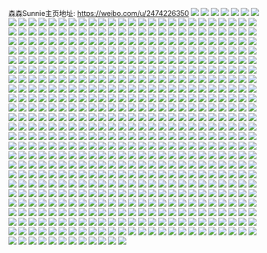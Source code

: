 森森Sunnie主页地址: https://weibo.com/u/2474226350 
![](https://wx4.sinaimg.cn/mw2000/9379b2aegy1h9e6crudvlj22c0340u0y.jpg) 
![](https://wx4.sinaimg.cn/mw2000/9379b2aegy1h9e6cu75c6j22gu340x6q.jpg) 
![](https://wx4.sinaimg.cn/mw2000/9379b2aegy1h9e6d6usl5j22c0340npg.jpg) 
![](https://wx4.sinaimg.cn/mw2000/9379b2aegy1h9e6cwet8dj23402c0x6q.jpg) 
![](https://wx4.sinaimg.cn/mw2000/9379b2aegy1h9e6d35lnjj22c03407wj.jpg) 
![](https://wx4.sinaimg.cn/mw2000/9379b2aegy1h9e6cyfh7mj23402c0qv6.jpg) 
![](https://wx4.sinaimg.cn/mw2000/9379b2aegy1h9e6cpock2j22eo37k7wj.jpg) 
![](https://wx4.sinaimg.cn/mw2000/9379b2aegy1h9e6d0696kj22c03404qq.jpg) 
![](https://wx4.sinaimg.cn/mw2000/9379b2aegy1h9e6ckv5n3j23402c0kjn.jpg) 
![](https://wx4.sinaimg.cn/mw2000/9379b2aegy1h9e0ns3dxwj20zk1be10a.jpg) 
![](https://wx4.sinaimg.cn/mw2000/9379b2aegy1h9bzsgt1blj22c03407wi.jpg) 
![](https://wx4.sinaimg.cn/mw2000/9379b2aegy1h9ajtsufp4j22db35se83.jpg) 
![](https://wx4.sinaimg.cn/mw2000/9379b2aegy1h9ajuk4bf8j20tu0tudp4.jpg) 
![](https://wx4.sinaimg.cn/mw2000/9379b2aegy1h9aju0ne69j22gu340hdu.jpg) 
![](https://wx4.sinaimg.cn/mw2000/9379b2aegy1h9ajtr3qw9j22by340x6q.jpg) 
![](https://wx4.sinaimg.cn/mw2000/9379b2aegy1h9ajujkgpvj22c02c0x6q.jpg) 
![](https://wx4.sinaimg.cn/mw2000/9379b2aegy1h9ajtwntxpj22c0340hdu.jpg) 
![](https://wx4.sinaimg.cn/mw2000/9379b2aegy1h9aju5ca99j23403401kz.jpg) 
![](https://wx4.sinaimg.cn/mw2000/9379b2aegy1h9ajtv20vnj22c0340e84.jpg) 
![](https://wx4.sinaimg.cn/mw2000/9379b2aegy1h9aju3hr07j22c03404qr.jpg) 
![](https://wx4.sinaimg.cn/mw2000/9379b2aegy1h9ajtym57kj22c0340npe.jpg) 
![](https://wx4.sinaimg.cn/mw2000/9379b2aegy1h9aju86iinj22c03407wk.jpg) 
![](https://wx4.sinaimg.cn/mw2000/9379b2aegy1h9ajuacnpsj22by340u0y.jpg) 
![](https://wx4.sinaimg.cn/mw2000/9379b2aegy1h98ejbs9f9j22by340qva.jpg) 
![](https://wx4.sinaimg.cn/mw2000/9379b2aegy1h98ei38rqtj22dc35sqv9.jpg) 
![](https://wx4.sinaimg.cn/mw2000/9379b2aegy1h98ejr44gqj21o01o0e82.jpg) 
![](https://wx4.sinaimg.cn/mw2000/9379b2aegy1h98ejna0znj22dc35se84.jpg) 
![](https://wx4.sinaimg.cn/mw2000/9379b2aegy1h98ek0lwchj22c03401kz.jpg) 
![](https://wx4.sinaimg.cn/mw2000/9379b2aegy1h98eho5djqj22c0340hdy.jpg) 
![](https://wx4.sinaimg.cn/mw2000/9379b2aegy1h98ejycrmmj22802yox6q.jpg) 
![](https://wx4.sinaimg.cn/mw2000/9379b2aegy1h98eid7jozj22by3401l0.jpg) 
![](https://wx4.sinaimg.cn/mw2000/9379b2aegy1h98eikq0q2j22i935sb2b.jpg) 
![](https://wx4.sinaimg.cn/mw2000/9379b2aegy1h98ek42kk7j22c0340b2b.jpg) 
![](https://wx4.sinaimg.cn/mw2000/9379b2aegy1h98ej2ktk7j22c0340qv9.jpg) 
![](https://wx4.sinaimg.cn/mw2000/9379b2aegy1h98ekct4wwj22c0340b2b.jpg) 
![](https://wx4.sinaimg.cn/mw2000/9379b2aegy1h98ekaqux7j23402c0x6r.jpg) 
![](https://wx4.sinaimg.cn/mw2000/9379b2aegy1h98ejgngn8j23402c0hdu.jpg) 
![](https://wx4.sinaimg.cn/mw2000/9379b2aegy1h98eitya5jj234022n4qt.jpg) 
![](https://wx4.sinaimg.cn/mw2000/9379b2aegy1h98ek7a57uj23402c0b2c.jpg) 
![](https://wx4.sinaimg.cn/mw2000/9379b2aegy1h94o5zg8owj22c03407wi.jpg) 
![](https://wx4.sinaimg.cn/mw2000/9379b2aegy1h93oa3dajrj22c0340x6q.jpg) 
![](https://wx4.sinaimg.cn/mw2000/9379b2aegy1h91anrdxjij20yi22ots0.jpg) 
![](https://wx4.sinaimg.cn/mw2000/9379b2aegy1h78kwap8qjj22c0340hdu.jpg) 
![](https://wx4.sinaimg.cn/mw2000/9379b2aegy1h78kw7oatgj22c0340b2a.jpg) 
![](https://wx4.sinaimg.cn/mw2000/9379b2aegy1h78kw5iqdyj217w1mktbt.jpg) 
![](https://wx4.sinaimg.cn/mw2000/9379b2aegy1h78kwe9y7dj20yi22ohaf.jpg) 
![](https://wx4.sinaimg.cn/mw2000/9379b2aegy1h73of1tajmj21e20u07hb.jpg) 
![](https://wx4.sinaimg.cn/mw2000/9379b2aegy1h73oeobobuj21400u0dib.jpg) 
![](https://wx4.sinaimg.cn/mw2000/9379b2aegy1h73of06eg8j23401r01kz.jpg) 
![](https://wx4.sinaimg.cn/mw2000/9379b2aegy1h71uzxjwtbj21400u0gt9.jpg) 
![](https://wx4.sinaimg.cn/mw2000/9379b2aegy1h71v07vbgcj21400u0gtq.jpg) 
![](https://wx4.sinaimg.cn/mw2000/9379b2aegy1h71uzwy6luj21400u0wne.jpg) 
![](https://wx4.sinaimg.cn/mw2000/9379b2aegy1h71v01vsn1j22c0340qv6.jpg) 
![](https://wx4.sinaimg.cn/mw2000/9379b2aegy1h71v04qirsj22c0340kjm.jpg) 
![](https://wx4.sinaimg.cn/mw2000/9379b2aegy1h71uzza79ij22c03407wi.jpg) 
![](https://wx4.sinaimg.cn/mw2000/9379b2aegy1h71v07gmv9j20u01hck0i.jpg) 
![](https://wx4.sinaimg.cn/mw2000/9379b2aegy1h71v02qw34j20u01hcmyj.jpg) 
![](https://wx4.sinaimg.cn/mw2000/9379b2aegy1h71v06ysxgj22c03407k1.jpg) 
![](https://wx4.sinaimg.cn/mw2000/9379b2aegy1h71l0ghpsmj23402c0u0y.jpg) 
![](https://wx4.sinaimg.cn/mw2000/9379b2aegy1h71l0iw34rj22c02c0npe.jpg) 
![](https://wx4.sinaimg.cn/mw2000/9379b2aegy1h71nxwmarvj23402c07wj.jpg) 
![](https://wx4.sinaimg.cn/mw2000/9379b2aegy1h6zybdzwz0j21b50qjaez.jpg) 
![](https://wx4.sinaimg.cn/mw2000/9379b2aegy1h6zybffx77j22c0340qv6.jpg) 
![](https://wx4.sinaimg.cn/mw2000/9379b2aegy1h6zybgh85uj20st1f9mzr.jpg) 
![](https://wx4.sinaimg.cn/mw2000/9379b2aegy1h6zybgxlk2j20u01hcwo9.jpg) 
![](https://wx4.sinaimg.cn/mw2000/9379b2aegy1h6zybkmupuj22c03404qr.jpg) 
![](https://wx4.sinaimg.cn/mw2000/9379b2aegy1h6zycfk6zpj20u01sxtng.jpg) 
![](https://wx4.sinaimg.cn/mw2000/9379b2aegy1h6zybdhb5nj20yi0qvai1.jpg) 
![](https://wx4.sinaimg.cn/mw2000/9379b2aegy1h6zybp7ewhj20yi22oqv5.jpg) 
![](https://wx4.sinaimg.cn/mw2000/9379b2aegy1h6zybrk6kmj20yi22ox6p.jpg) 
![](https://wx4.sinaimg.cn/mw2000/9379b2aegy1h6xebp6i66j22802yohdv.jpg) 
![](https://wx4.sinaimg.cn/mw2000/9379b2aegy1h6xebeypcij22802yond0.jpg) 
![](https://wx4.sinaimg.cn/mw2000/9379b2aegy1h6xebjixwnj22802yoe83.jpg) 
![](https://wx4.sinaimg.cn/mw2000/9379b2aegy1h6xeba192lj22802yowqq.jpg) 
![](https://wx4.sinaimg.cn/mw2000/9379b2aegy1h6wu4zteewj22c03401ky.jpg) 
![](https://wx4.sinaimg.cn/mw2000/9379b2aegy1h6wu4y5ba3j23402c0kjl.jpg) 
![](https://wx4.sinaimg.cn/mw2000/9379b2aegy1h6wu51m0zjj23402c0hdu.jpg) 
![](https://wx4.sinaimg.cn/mw2000/9379b2aegy1h6wu5384u9j23402c0b29.jpg) 
![](https://wx4.sinaimg.cn/mw2000/9379b2aegy1h6wu54katij23402c04qp.jpg) 
![](https://wx4.sinaimg.cn/mw2000/9379b2aegy1h6wu56qbhwj22c0340kjm.jpg) 
![](https://wx4.sinaimg.cn/mw2000/9379b2aegy1h6w9shxf3zj22c0340x6q.jpg) 
![](https://wx4.sinaimg.cn/mw2000/9379b2aegy1h6w9sl1dpfj22c0340kjn.jpg) 
![](https://wx4.sinaimg.cn/mw2000/9379b2aegy1h6w9sff40sj22c0340x6r.jpg) 
![](https://wx4.sinaimg.cn/mw2000/9379b2aegy1h6w9srd212j22c02c01kz.jpg) 
![](https://wx4.sinaimg.cn/mw2000/9379b2aegy1h6w9svvfxfj21o0280b2a.jpg) 
![](https://wx4.sinaimg.cn/mw2000/9379b2aegy1h6w9t3cdjjj22c0340x6r.jpg) 
![](https://wx4.sinaimg.cn/mw2000/9379b2aegy1h6w9t4nv0aj22c03407wh.jpg) 
![](https://wx4.sinaimg.cn/mw2000/9379b2aegy1h6w9t7knrgj22c0340kjn.jpg) 
![](https://wx4.sinaimg.cn/mw2000/9379b2aegy1h6w9t9nr29j22c0340e82.jpg) 
![](https://wx4.sinaimg.cn/mw2000/9379b2aegy1h6w9tc7jyrj22c0340x6q.jpg) 
![](https://wx4.sinaimg.cn/mw2000/9379b2aegy1h6w9tf5z9zj22c03401l0.jpg) 
![](https://wx4.sinaimg.cn/mw2000/9379b2aegy1h6w9ti1f3hj22c0340qv7.jpg) 
![](https://wx4.sinaimg.cn/mw2000/9379b2aegy1h6w9tkyxuwj22c0340qv7.jpg) 
![](https://wx4.sinaimg.cn/mw2000/9379b2aegy1h6w9to34nxj22c0340qv7.jpg) 
![](https://wx4.sinaimg.cn/mw2000/9379b2aegy1h6w9tqjfi7j22c0340x6q.jpg) 
![](https://wx4.sinaimg.cn/mw2000/9379b2aegy1h6uwlhxw33j21400u07fm.jpg) 
![](https://wx4.sinaimg.cn/mw2000/9379b2aegy1h6rbuohhpkj20u0140jwm.jpg) 
![](https://wx4.sinaimg.cn/mw2000/9379b2aegy1h6p8craaroj21hc0u042a.jpg) 
![](https://wx4.sinaimg.cn/mw2000/9379b2aegy1h6nxbbot3xj20yi0wf3zd.jpg) 
![](https://wx4.sinaimg.cn/mw2000/9379b2aegy1h6nd1k4a67j20u0140ajj.jpg) 
![](https://wx4.sinaimg.cn/mw2000/9379b2aegy1h6nd1ksymuj20u0140dor.jpg) 
![](https://wx4.sinaimg.cn/mw2000/9379b2aegy1h6nd1p3hxtj22c0340qv6.jpg) 
![](https://wx4.sinaimg.cn/mw2000/9379b2aegy1h6nd1rq8vwj22c0340b2a.jpg) 
![](https://wx4.sinaimg.cn/mw2000/9379b2aegy1h6nd1u72m5j22c03407wh.jpg) 
![](https://wx4.sinaimg.cn/mw2000/9379b2aegy1h6nd1x49zzj22c03407wi.jpg) 
![](https://wx4.sinaimg.cn/mw2000/9379b2aegy1h6nd21jz3pj22c0340n70.jpg) 
![](https://wx4.sinaimg.cn/mw2000/9379b2aegy1h6nd1ms6nej22c0340u0y.jpg) 
![](https://wx4.sinaimg.cn/mw2000/9379b2aegy1h6nd24awvdj22c0340wmr.jpg) 
![](https://wx4.sinaimg.cn/mw2000/9379b2aegy1h6nd26l84cj22c03401kz.jpg) 
![](https://wx4.sinaimg.cn/mw2000/9379b2aegy1h6nd1jg43lj20u01hcgya.jpg) 
![](https://wx4.sinaimg.cn/mw2000/9379b2aegy1h6mhxq8kebj23402c0kjm.jpg) 
![](https://wx4.sinaimg.cn/mw2000/9379b2aegy1h6j76g3bl3j22c0340b2a.jpg) 
![](https://wx4.sinaimg.cn/mw2000/9379b2aegy1h6hpjw3yb0j21400u043e.jpg) 
![](https://wx4.sinaimg.cn/mw2000/9379b2aegy1h6ftlj0k9tj22c0340u0y.jpg) 
![](https://wx4.sinaimg.cn/mw2000/9379b2aegy1h6ftlne9apj22c0340kjm.jpg) 
![](https://wx4.sinaimg.cn/mw2000/9379b2aegy1h6ftrnxfl1j20u01hc40s.jpg) 
![](https://wx4.sinaimg.cn/mw2000/9379b2aegy1h6eo6kxyz4j22c0340e83.jpg) 
![](https://wx4.sinaimg.cn/mw2000/9379b2aegy1h6dlzy7dzwj23402c04qr.jpg) 
![](https://wx4.sinaimg.cn/mw2000/9379b2aegy1h6dlzvsj0sj23402c07wj.jpg) 
![](https://wx4.sinaimg.cn/mw2000/9379b2aegy1h6b2jsh0zij22c03404qr.jpg) 
![](https://wx4.sinaimg.cn/mw2000/9379b2aegy1h6b2jkyy3uj22c02c0u0x.jpg) 
![](https://wx4.sinaimg.cn/mw2000/9379b2aegy1h6b2juqwr2j22c02c01ky.jpg) 
![](https://wx4.sinaimg.cn/mw2000/9379b2aegy1h6b2jwllurj23401r0npe.jpg) 
![](https://wx4.sinaimg.cn/mw2000/9379b2aegy1h6b2la3uxpj22c0340x6p.jpg) 
![](https://wx4.sinaimg.cn/mw2000/9379b2aegy1h6b2jy5ntlj231b20vnpe.jpg) 
![](https://wx4.sinaimg.cn/mw2000/9379b2aegy1h6b2jqk9rej22c0340kjm.jpg) 
![](https://wx4.sinaimg.cn/mw2000/9379b2aegy1h6b2joi4osj23402c07wj.jpg) 
![](https://wx4.sinaimg.cn/mw2000/9379b2aegy1h6b2jzrbinj22c02c01ky.jpg) 
![](https://wx4.sinaimg.cn/mw2000/9379b2aegy1h69j8u88wij22c0340kjn.jpg) 
![](https://wx4.sinaimg.cn/mw2000/9379b2aegy1h69j8wlellj23402c0kjn.jpg) 
![](https://wx4.sinaimg.cn/mw2000/9379b2aegy1h669erupftj20wq34044y.jpg) 
![](https://wx4.sinaimg.cn/mw2000/9379b2aegy1h669eoxjfaj22c0340kjm.jpg) 
![](https://wx4.sinaimg.cn/mw2000/9379b2aegy1h62m152legj20tu13ugo7.jpg) 
![](https://wx4.sinaimg.cn/mw2000/9379b2aegy1h62m5nuiubj20zk0k0god.jpg) 
![](https://wx4.sinaimg.cn/mw2000/9379b2aegy1h62m13m4qej22c0340npe.jpg) 
![](https://wx4.sinaimg.cn/mw2000/9379b2aegy1h62m39m00oj20u01gkgpe.jpg) 
![](https://wx4.sinaimg.cn/mw2000/9379b2aegy1h62m3zxn8dj20u01h00tn.jpg) 
![](https://wx4.sinaimg.cn/mw2000/9379b2aegy1h60c2sp5gxj23402c07wj.jpg) 
![](https://wx4.sinaimg.cn/mw2000/9379b2aegy1h5zc3m9hq7j22c0340qv6.jpg) 
![](https://wx4.sinaimg.cn/mw2000/9379b2aegy1h5xblbdj44j22c0340kjm.jpg) 
![](https://wx4.sinaimg.cn/mw2000/9379b2aegy1h5xbkd3qs9j22c03401ky.jpg) 
![](https://wx4.sinaimg.cn/mw2000/9379b2aegy1h5xbkgv3fkj22c0340u0x.jpg) 
![](https://wx4.sinaimg.cn/mw2000/9379b2aegy1h5xbklf8afj22c0340qv5.jpg) 
![](https://wx4.sinaimg.cn/mw2000/9379b2aegy1h5xbl2n08fj23402c0e82.jpg) 
![](https://wx4.sinaimg.cn/mw2000/9379b2aegy1h5xbko9dvxj22c03404qq.jpg) 
![](https://wx4.sinaimg.cn/mw2000/9379b2aegy1h5xbk758pej22c03404qq.jpg) 
![](https://wx4.sinaimg.cn/mw2000/9379b2aegy1h5xbkq8310j22c03401ky.jpg) 
![](https://wx4.sinaimg.cn/mw2000/9379b2aegy1h5xbktoeadj22c03401ky.jpg) 
![](https://wx4.sinaimg.cn/mw2000/9379b2aegy1h5xbl81mrtj22c0340qv6.jpg) 
![](https://wx4.sinaimg.cn/mw2000/9379b2aegy1h5oslabo3aj21b51qvn4c.jpg) 
![](https://wx4.sinaimg.cn/mw2000/9379b2aegy1h5lkjnx5yfj22c02c07wi.jpg) 
![](https://wx4.sinaimg.cn/mw2000/9379b2aegy1h5lkjmrquzj22c02c0hdu.jpg) 
![](https://wx4.sinaimg.cn/mw2000/9379b2aegy1h5lkjp68joj22c02c01ky.jpg) 
![](https://wx4.sinaimg.cn/mw2000/9379b2aegy1h5lkknq57kj22c0340hdu.jpg) 
![](https://wx4.sinaimg.cn/mw2000/9379b2aegy1h5lkklxzoaj22c0340kjl.jpg) 
![](https://wx4.sinaimg.cn/mw2000/9379b2aegy1h5lkkkjxq2j22c0340npe.jpg) 
![](https://wx4.sinaimg.cn/mw2000/9379b2aegy1h5lkjr6w4ij22c0340x6q.jpg) 
![](https://wx4.sinaimg.cn/mw2000/9379b2aegy1h5lkjwh40vj22c02c0b2a.jpg) 
![](https://wx4.sinaimg.cn/mw2000/9379b2aegy1h5lkjt1g41j22c03404qq.jpg) 
![](https://wx4.sinaimg.cn/mw2000/9379b2aegy1h5j5h3w4lcj21yd2ltx6p.jpg) 
![](https://wx4.sinaimg.cn/mw2000/9379b2aegy1h5j5h5gyd0j22c0340qv5.jpg) 
![](https://wx4.sinaimg.cn/mw2000/9379b2aegy1h5hln8ydysj22c0340hdv.jpg) 
![](https://wx4.sinaimg.cn/mw2000/9379b2aegy1h5hln618a2j22c0340u0x.jpg) 
![](https://wx4.sinaimg.cn/mw2000/9379b2aegy1h5e2kmwqduj22c0340b29.jpg) 
![](https://wx4.sinaimg.cn/mw2000/9379b2aegy1h57k3u99yoj22c03407wi.jpg) 
![](https://wx4.sinaimg.cn/mw2000/9379b2aegy1h57k3vcup6j21hc0u07h2.jpg) 
![](https://wx4.sinaimg.cn/mw2000/9379b2aegy1h5244p8x7uj22c0340kjm.jpg) 
![](https://wx4.sinaimg.cn/mw2000/9379b2aegy1h51op08twqj21be0zkgxu.jpg) 
![](https://wx4.sinaimg.cn/mw2000/9379b2aegy1h51orde4e6j23402c0e86.jpg) 
![](https://wx4.sinaimg.cn/mw2000/9379b2aegy1h51ooz7zupj21be0zk7fz.jpg) 
![](https://wx4.sinaimg.cn/mw2000/9379b2aegy1h51ooxs8g4j20u0140121.jpg) 
![](https://wx4.sinaimg.cn/mw2000/9379b2aegy1h51ooybyfej20ty16mdr6.jpg) 
![](https://wx4.sinaimg.cn/mw2000/9379b2aegy1h51oowkr5rj21hc0oyn5c.jpg) 
![](https://wx4.sinaimg.cn/mw2000/9379b2aegy1h51op16ugkj21be0zkqej.jpg) 
![](https://wx4.sinaimg.cn/mw2000/9379b2aegy1h51oox3gxqj21400u0alh.jpg) 
![](https://wx4.sinaimg.cn/mw2000/9379b2aegy1h51oovleoij23402c0e84.jpg) 
![](https://wx4.sinaimg.cn/mw2000/9379b2aegy1h4zwnf24gjj20u01hc4fp.jpg) 
![](https://wx4.sinaimg.cn/mw2000/9379b2aegy1h4xfubcm38j22c0340e82.jpg) 
![](https://wx4.sinaimg.cn/mw2000/9379b2aegy1h4moho6798j21400u07d9.jpg) 
![](https://wx4.sinaimg.cn/mw2000/9379b2aegy1h4mohovvjgj21410u0tg9.jpg) 
![](https://wx4.sinaimg.cn/mw2000/9379b2aegy1h4mohn7l2tj213z0u0qd2.jpg) 
![](https://wx4.sinaimg.cn/mw2000/9379b2aegy1h4moewyhkxj20u01syaem.jpg) 
![](https://wx4.sinaimg.cn/mw2000/9379b2aegy1h4moew0ib9j20u0140ahu.jpg) 
![](https://wx4.sinaimg.cn/mw2000/9379b2aegy1h4moer8f5jj20u01oswmw.jpg) 
![](https://wx4.sinaimg.cn/mw2000/9379b2aegy1h4moexkpa3j20u0140tdr.jpg) 
![](https://wx4.sinaimg.cn/mw2000/9379b2aegy1h4moethpibj20u0140n53.jpg) 
![](https://wx4.sinaimg.cn/mw2000/9379b2aegy1h4moeu6lazj21400u0n64.jpg) 
![](https://wx4.sinaimg.cn/mw2000/9379b2aegy1h4moeuphomj21400u011n.jpg) 
![](https://wx4.sinaimg.cn/mw2000/9379b2aegy1h4moeq3zd4j21400u07ej.jpg) 
![](https://wx4.sinaimg.cn/mw2000/9379b2aegy1h4moesuo4qj21400u0aju.jpg) 
![](https://wx4.sinaimg.cn/mw2000/9379b2aegy1h4moevg4t1j21400u0122.jpg) 
![](https://wx4.sinaimg.cn/mw2000/9379b2aegy1h4moey4uhwj20ty13zjwz.jpg) 
![](https://wx4.sinaimg.cn/mw2000/9379b2aegy1h4moez5fhmj20u0141gsh.jpg) 
![](https://wx4.sinaimg.cn/mw2000/9379b2aegy1h4moezqx5uj20u0141jxa.jpg) 
![](https://wx4.sinaimg.cn/mw2000/9379b2aegy1h4moerzflbj21400u0dmk.jpg) 
![](https://wx4.sinaimg.cn/mw2000/9379b2aegy1h4l5up5khxj22c0340e82.jpg) 
![](https://wx4.sinaimg.cn/mw2000/9379b2aegy1h4l5unheomj22c0340kjn.jpg) 
![](https://wx4.sinaimg.cn/mw2000/9379b2aegy1h4l5urlof0j20yi22ou0x.jpg) 
![](https://wx4.sinaimg.cn/mw2000/9379b2aegy1h4k0sl5a13j20u0140tit.jpg) 
![](https://wx4.sinaimg.cn/mw2000/9379b2aegy1h3ybmpdnbaj20yi22o157.jpg) 
![](https://wx4.sinaimg.cn/mw2000/9379b2aegy1h3s0kb6he4j20u01407a5.jpg) 
![](https://wx4.sinaimg.cn/mw2000/9379b2aegy1h3s0kdp9eoj20u01hcwo8.jpg) 
![](https://wx4.sinaimg.cn/mw2000/9379b2aegy1h3s0kcumm3j20u01hcdrc.jpg) 
![](https://wx4.sinaimg.cn/mw2000/9379b2aegy1h3s0kh2zaoj22c0340e82.jpg) 
![](https://wx4.sinaimg.cn/mw2000/9379b2aegy1h3s0kbz7wij20u01hcaha.jpg) 
![](https://wx4.sinaimg.cn/mw2000/9379b2aegy1h3s0kmmyhbj22c0340npe.jpg) 
![](https://wx4.sinaimg.cn/mw2000/9379b2aegy1h3s0krc81aj22c0340kjm.jpg) 
![](https://wx4.sinaimg.cn/mw2000/9379b2aegy1h3s0kvvg0wj22c0340npd.jpg) 
![](https://wx4.sinaimg.cn/mw2000/9379b2aegy1h3s0kyrgt2j22c0340x6p.jpg) 
![](https://wx4.sinaimg.cn/mw2000/9379b2aegy1h3s0l1p95kj22c0340u0x.jpg) 
![](https://wx4.sinaimg.cn/mw2000/9379b2aegy1h3s0l49zc7j22c03401ky.jpg) 
![](https://wx4.sinaimg.cn/mw2000/9379b2aegy1h3s0kaa65nj23402c04qr.jpg) 
![](https://wx4.sinaimg.cn/mw2000/9379b2aegy1h3rr6kqv5vj215o1qie81.jpg) 
![](https://wx4.sinaimg.cn/mw2000/9379b2aegy1h3rr4anm13j20zg1ba7be.jpg) 
![](https://wx4.sinaimg.cn/mw2000/9379b2aegy1h3rr4djqzcj20zg1ban3m.jpg) 
![](https://wx4.sinaimg.cn/mw2000/9379b2aegy1h3rr4ikfnrj20zg1badmu.jpg) 
![](https://wx4.sinaimg.cn/mw2000/9379b2aegy1h3rr4870e4j22c0340hdu.jpg) 
![](https://wx4.sinaimg.cn/mw2000/9379b2aegy1h3rr3o8ju4j20zg1bags7.jpg) 
![](https://wx4.sinaimg.cn/mw2000/9379b2aegy1h3rr5h2j09j22c0340kjn.jpg) 
![](https://wx4.sinaimg.cn/mw2000/9379b2aegy1h3rr3ug971j20u01407dh.jpg) 
![](https://wx4.sinaimg.cn/mw2000/9379b2aegy1h3rr69843wj23402c0x6q.jpg) 
![](https://wx4.sinaimg.cn/mw2000/9379b2aegy1h3ijjsng1nj22c0340e82.jpg) 
![](https://wx4.sinaimg.cn/mw2000/9379b2aegy1h301jp2546j23402c0npf.jpg) 
![](https://wx4.sinaimg.cn/mw2000/9379b2aegy1h301jqkrtrj22c03407wi.jpg) 
![](https://wx4.sinaimg.cn/mw2000/9379b2aegy1h301jsmx4zj22c03407wi.jpg) 
![](https://wx4.sinaimg.cn/mw2000/9379b2aegy1h301jvjs2aj23402c0qv6.jpg) 
![](https://wx4.sinaimg.cn/mw2000/9379b2aegy1h301jwh1kvj20u01hcdrb.jpg) 
![](https://wx4.sinaimg.cn/mw2000/9379b2aegy1h301ju7nu1j22c03407wj.jpg) 
![](https://wx4.sinaimg.cn/mw2000/9379b2aegy1h301jrsxyqj22c0340b2b.jpg) 
![](https://wx4.sinaimg.cn/mw2000/9379b2aegy1h2yv0q8bu6j22c02c0qv6.jpg) 
![](https://wx4.sinaimg.cn/mw2000/9379b2aegy1h2yv01kwjaj23402c04qr.jpg) 
![](https://wx4.sinaimg.cn/mw2000/9379b2aegy1h2yuzrfpm2j22c02c04qq.jpg) 
![](https://wx4.sinaimg.cn/mw2000/9379b2aegy1h2yv0dmzqvj23402c04qr.jpg) 
![](https://wx4.sinaimg.cn/mw2000/9379b2aegy1h2yv12vrtzj23402c04qr.jpg) 
![](https://wx4.sinaimg.cn/mw2000/9379b2aegy1h2yuzjygyjj22c02c0b2b.jpg) 
![](https://wx4.sinaimg.cn/mw2000/9379b2aegy1h2whcgmgovj22c0340npd.jpg) 
![](https://wx4.sinaimg.cn/mw2000/9379b2aegy1h2whcmotkjj22c0340x6q.jpg) 
![](https://wx4.sinaimg.cn/mw2000/9379b2aegy1h2whcd4x4yj22c03401ky.jpg) 
![](https://wx4.sinaimg.cn/mw2000/9379b2aegy1h2whctq7prj22c03404qr.jpg) 
![](https://wx4.sinaimg.cn/mw2000/9379b2aegy1h2vfs38l7uj22c0340kjm.jpg) 
![](https://wx4.sinaimg.cn/mw2000/9379b2aegy1h2vfs5n2w0j23402c0npf.jpg) 
![](https://wx4.sinaimg.cn/mw2000/9379b2aegy1h2vfs7otdzj22c02c0qv5.jpg) 
![](https://wx4.sinaimg.cn/mw2000/9379b2aegy1h2ssguxs0kj23402c01kz.jpg) 
![](https://wx4.sinaimg.cn/mw2000/9379b2aegy1h2hehcvtk4j21hc0u0aqp.jpg) 
![](https://wx4.sinaimg.cn/mw2000/9379b2aegy1h0vdxfrd2wj21w01eyb29.jpg) 
![](https://wx4.sinaimg.cn/mw2000/9379b2aegy1gyh4lc3idfj22c0340e82.jpg) 
![](https://wx4.sinaimg.cn/mw2000/9379b2aegy1gyh4lru478j22io1ogu0x.jpg) 
![](https://wx4.sinaimg.cn/mw2000/9379b2aegy1gyh4k6w0ebj22io1ogqv5.jpg) 
![](https://wx4.sinaimg.cn/mw2000/9379b2aegy1gyh4khbebjj23402c0x6p.jpg) 
![](https://wx4.sinaimg.cn/mw2000/9379b2aegy1gyh4jrcf76j22c03401ky.jpg) 
![](https://wx4.sinaimg.cn/mw2000/9379b2aegy1gyh4kv3hgsj23402c0kjm.jpg) 
![](https://wx4.sinaimg.cn/mw2000/9379b2aegy1gygqtz001gj22c02c0hdt.jpg) 
![](https://wx4.sinaimg.cn/mw2000/9379b2aegy1gxw59b5vddj20th1gfq61.jpg) 
![](https://wx4.sinaimg.cn/mw2000/9379b2aegy1gx5wxatd8gj23402c0npe.jpg) 
![](https://wx4.sinaimg.cn/mw2000/9379b2aegy1gx2cl4rdghj22c0340qv6.jpg) 
![](https://wx4.sinaimg.cn/mw2000/9379b2aegy1gwdafwoufij23402c0qv6.jpg) 
![](https://wx4.sinaimg.cn/mw2000/9379b2aegy1gwdafympf0j22c03404qq.jpg) 
![](https://wx4.sinaimg.cn/mw2000/9379b2aegy1gwdag08ttjj23402c01ky.jpg) 
![](https://wx4.sinaimg.cn/mw2000/9379b2aegy1gwdaga2ox8j23402c0u0y.jpg) 
![](https://wx4.sinaimg.cn/mw2000/9379b2aegy1gwdagc01qfj22c03407wi.jpg) 
![](https://wx4.sinaimg.cn/mw2000/9379b2aegy1gwdagdvu5aj22c0340e82.jpg) 
![](https://wx4.sinaimg.cn/mw2000/9379b2aegy1gwdagfr29ij22c0340b2a.jpg) 
![](https://wx4.sinaimg.cn/mw2000/9379b2aegy1gwdafuaazqj22c0340b2a.jpg) 
![](https://wx4.sinaimg.cn/mw2000/9379b2aegy1gwdaghnituj22c0340b2a.jpg) 
![](https://wx4.sinaimg.cn/mw2000/9379b2aegy1gwdag2958oj22c0340b2a.jpg) 
![](https://wx4.sinaimg.cn/mw2000/9379b2aegy1gwdagks888j23402c01l0.jpg) 
![](https://wx4.sinaimg.cn/mw2000/9379b2aegy1gwdagmpzhkj23402c0e82.jpg) 
![](https://wx4.sinaimg.cn/mw2000/9379b2aegy1gwdagpa8zuj22c0340npe.jpg) 
![](https://wx4.sinaimg.cn/mw2000/9379b2aegy1gwdag44scdj22c0340u0x.jpg) 
![](https://wx4.sinaimg.cn/mw2000/9379b2aegy1gwdagrrnasj22c03404qr.jpg) 
![](https://wx4.sinaimg.cn/mw2000/9379b2aegy1gwdagtlm5yj22c0340b2a.jpg) 
![](https://wx4.sinaimg.cn/mw2000/9379b2aegy1gwdag775cej23402c0u0z.jpg) 
![](https://wx4.sinaimg.cn/mw2000/002HrBiCgy1gvfovif3n8j63402c01kz02.jpg) 
![](https://wx4.sinaimg.cn/mw2000/002HrBiCgy1gvbb4sha3gj60jz0w2age02.jpg) 
![](https://wx4.sinaimg.cn/mw2000/002HrBiCgy1gvbb4qc22xj62c02c0hdt02.jpg) 
![](https://wx4.sinaimg.cn/mw2000/002HrBiCgy1gvbb4rpgwij62c0340u0x02.jpg) 
![](https://wx4.sinaimg.cn/mw2000/002HrBiCgy1gvbb6n3drrj60q61ai76y02.jpg) 
![](https://wx4.sinaimg.cn/mw2000/002HrBiCgy1gusm6xcfbtj63402c0b2a02.jpg) 
![](https://wx4.sinaimg.cn/mw2000/002HrBiCgy1guav9qwns7j62c0340u0y02.jpg) 
![](https://wx4.sinaimg.cn/mw2000/9379b2aegy1gu1hauh4z3j23402c0npe.jpg) 
![](https://wx4.sinaimg.cn/mw2000/9379b2aegy1gu1hawe1coj22c0340e83.jpg) 
![](https://wx4.sinaimg.cn/mw2000/9379b2aegy1gu1haxgesoj23402c04qr.jpg) 
![](https://wx4.sinaimg.cn/mw2000/9379b2aegy1gsaxtccpxaj22io1w0kjm.jpg) 
![](https://wx4.sinaimg.cn/mw2000/9379b2aegy1gsaxte6h3rj22io1w0npe.jpg) 
![](https://wx4.sinaimg.cn/mw2000/9379b2aegy1gsaxtgf3j7j22c02c0kjm.jpg) 
![](https://wx4.sinaimg.cn/mw2000/9379b2aegy1gsaxtaax1zj22c02c0hdt.jpg) 
![](https://wx4.sinaimg.cn/mw2000/9379b2aegy1gry2t8ri2wj22c0340e81.jpg) 
![](https://wx4.sinaimg.cn/mw2000/9379b2aegy1gqqhlsj9y3j22io1w0b2a.jpg) 
![](https://wx4.sinaimg.cn/mw2000/9379b2aegy1gq5n18lezcj21w02ionpd.jpg) 
![](https://wx4.sinaimg.cn/mw2000/9379b2aegy1gpl05rbs84j20u0140adj.jpg) 
![](https://wx4.sinaimg.cn/mw2000/9379b2aegy1gpeen2ls6hj22io1w0qv5.jpg) 
![](https://wx4.sinaimg.cn/mw2000/9379b2aegy1gpeen3w35nj22io1w0e81.jpg) 
![](https://wx4.sinaimg.cn/mw2000/9379b2aegy1gpayr38nvwj20yi1pcwwp.jpg) 
![](https://wx4.sinaimg.cn/mw2000/9379b2aegy1gpayr2i0nxj21w02iob29.jpg) 
![](https://wx4.sinaimg.cn/mw2000/9379b2aegy1gp8o4pkd1vj21w02iox6p.jpg) 
![](https://wx4.sinaimg.cn/mw2000/9379b2aegy1gp8o4r7gcnj22io1w0kjl.jpg) 
![](https://wx4.sinaimg.cn/mw2000/9379b2aegy1gp8o4so6usj22io1w0x6p.jpg) 
![](https://wx4.sinaimg.cn/mw2000/9379b2aegy1gp8o4u8a4pj22c02c0x6p.jpg) 
![](https://wx4.sinaimg.cn/mw2000/9379b2aegy1gp8o4y4oetj22c0340x6p.jpg) 
![](https://wx4.sinaimg.cn/mw2000/9379b2aegy1gp8o4wd7vrj22c0340e82.jpg) 
![](https://wx4.sinaimg.cn/mw2000/9379b2aegy1gp6j63ggtbj22c02c0npd.jpg) 
![](https://wx4.sinaimg.cn/mw2000/9379b2aegy1gp6j66xoknj22c02c01ky.jpg) 
![](https://wx4.sinaimg.cn/mw2000/9379b2aegy1gp6j68vn2uj22c02c0x6p.jpg) 
![](https://wx4.sinaimg.cn/mw2000/9379b2aegy1gp6j6dqxzqj22c02c0b2a.jpg) 
![](https://wx4.sinaimg.cn/mw2000/9379b2aegy1gp6j6gxr6bj22c02c0x6p.jpg) 
![](https://wx4.sinaimg.cn/mw2000/9379b2aegy1gp6j700m02j22c02c0hdu.jpg) 
![](https://wx4.sinaimg.cn/mw2000/9379b2aegy1gp6j74us1cj22c02c0hdu.jpg) 
![](https://wx4.sinaimg.cn/mw2000/9379b2aely1gp5c9rsh6lj20u0140qb6.jpg) 
![](https://wx4.sinaimg.cn/mw2000/9379b2aely1gp5c9xlt9qj22c0340hdu.jpg) 
![](https://wx4.sinaimg.cn/mw2000/9379b2aely1gp5ca0x60vj22c0340kjm.jpg) 
![](https://wx4.sinaimg.cn/mw2000/9379b2aely1gp5ca39ficj23402c0e82.jpg) 
![](https://wx4.sinaimg.cn/mw2000/9379b2aely1gp5caaheufj21w02io1ky.jpg) 
![](https://wx4.sinaimg.cn/mw2000/9379b2aely1gp5ca5l668j23402c0u0x.jpg) 
![](https://wx4.sinaimg.cn/mw2000/9379b2aely1gp5c9qymyvj23402c07wi.jpg) 
![](https://wx4.sinaimg.cn/mw2000/9379b2aely1gp5c9u72xmj23402c0e82.jpg) 
![](https://wx4.sinaimg.cn/mw2000/9379b2aely1gp5ca81efoj23402c07wi.jpg) 
![](https://wx4.sinaimg.cn/mw2000/9379b2aely1gou77om3i3j23402c0x6p.jpg) 
![](https://wx4.sinaimg.cn/mw2000/9379b2aely1gou77wz7pcj23402c0e82.jpg) 
![](https://wx4.sinaimg.cn/mw2000/9379b2aegy1got272a0e5j22c02c0npd.jpg) 
![](https://wx4.sinaimg.cn/mw2000/9379b2aegy1gocopz168ij23402c0u11.jpg) 
![](https://wx4.sinaimg.cn/mw2000/9379b2aegy1gocopx6aa2j23402c07wi.jpg) 
![](https://wx4.sinaimg.cn/mw2000/9379b2aegy1gocopvr7twj22c0340npd.jpg) 
![](https://wx4.sinaimg.cn/mw2000/9379b2aegy1gocoqwxfhdj22m71qshd2.jpg) 
![](https://wx4.sinaimg.cn/mw2000/9379b2aegy1gocopzx0mkj21400u00vz.jpg) 
![](https://wx4.sinaimg.cn/mw2000/9379b2aegy1gocopurjvgj225s17q4qp.jpg) 
![](https://wx4.sinaimg.cn/mw2000/9379b2aely1go7tv1l8phj23402c0u0y.jpg) 
![](https://wx4.sinaimg.cn/mw2000/9379b2aegy1gnsuxe8jq5j21w02iokjm.jpg) 
![](https://wx4.sinaimg.cn/mw2000/9379b2aely1gnjrf8x77bj22c03401ky.jpg) 
![](https://wx4.sinaimg.cn/mw2000/9379b2aely1gnjrfa5ngxj20u014044a.jpg) 
![](https://wx4.sinaimg.cn/mw2000/9379b2aely1gnjrf9rraij22c03401ky.jpg) 
![](https://wx4.sinaimg.cn/mw2000/9379b2aely1gnf921813pj22o03k01l0.jpg) 
![](https://wx4.sinaimg.cn/mw2000/9379b2aely1gnf9240tnpj20u00u0e81.jpg) 
![](https://wx4.sinaimg.cn/mw2000/9379b2aely1gnf926jnmwj21400u0qv5.jpg) 
![](https://wx4.sinaimg.cn/mw2000/9379b2aely1gnf927z79lj20u00u0b29.jpg) 
![](https://wx4.sinaimg.cn/mw2000/9379b2aely1gnf929pfl6j20u00u0b29.jpg) 
![](https://wx4.sinaimg.cn/mw2000/9379b2aely1gnf92cglrbj20u00u0e81.jpg) 
![](https://wx4.sinaimg.cn/mw2000/9379b2aely1gnf91vudhqj20u00u0b29.jpg) 
![](https://wx4.sinaimg.cn/mw2000/9379b2aely1gnf92eyoojj20u00u0e81.jpg) 
![](https://wx4.sinaimg.cn/mw2000/9379b2aely1gnf92n6y23j20u00u04qp.jpg) 
![](https://wx4.sinaimg.cn/mw2000/9379b2aegy1gn3uzbvne9j22c03404qq.jpg) 
![](https://wx4.sinaimg.cn/mw2000/9379b2aegy1gn3uzd2h3dj22c0340qv5.jpg) 
![](https://wx4.sinaimg.cn/mw2000/9379b2aegy1gn3uzagwnuj22io1ri1ky.jpg) 
![](https://wx4.sinaimg.cn/mw2000/9379b2aely1gmulo558bpj22c03407wi.jpg) 
![](https://wx4.sinaimg.cn/mw2000/9379b2aegy1gms12bzrbyj22io1w07wi.jpg) 
![](https://wx4.sinaimg.cn/mw2000/9379b2aegy1gms12apny3j22c02c0npd.jpg) 
![](https://wx4.sinaimg.cn/mw2000/9379b2aegy1gm5ro0243jj23402c0e82.jpg) 
![](https://wx4.sinaimg.cn/mw2000/9379b2aegy1gm5ro1d333j22c02c0b29.jpg) 
![](https://wx4.sinaimg.cn/mw2000/9379b2aegy1gloq4qnrgpj22io1w0qv6.jpg) 
![](https://wx4.sinaimg.cn/mw2000/9379b2aegy1gloq4pjmg0j23402c0e82.jpg) 
![](https://wx4.sinaimg.cn/mw2000/9379b2aegy1gloq4rd1xtj23402c0u0x.jpg) 
![](https://wx4.sinaimg.cn/mw2000/9379b2aegy1glnxpkpjk3j23402c04qr.jpg) 
![](https://wx4.sinaimg.cn/mw2000/9379b2aegy1glf9f0o6m5j23402c0hdu.jpg) 
![](https://wx4.sinaimg.cn/mw2000/9379b2aegy1gjsuyzmnc8j22c0340u0x.jpg) 
![](https://wx4.sinaimg.cn/mw2000/9379b2aegy1gjsuz4tl6rj22c03404qq.jpg) 
![](https://wx4.sinaimg.cn/mw2000/9379b2aegy1gjsuz9dqtmj22c0340u0x.jpg) 
![](https://wx4.sinaimg.cn/mw2000/9379b2aegy1gjsuyw4vzwj22c0340qv5.jpg) 
![](https://wx4.sinaimg.cn/mw2000/9379b2aegy1gjsuzdii34j23402c0x6p.jpg) 
![](https://wx4.sinaimg.cn/mw2000/9379b2aegy1gjsuzhum4cj22c0340qv5.jpg) 
![](https://wx4.sinaimg.cn/mw2000/9379b2aegy1gieups485oj22c02c0npe.jpg) 
![](https://wx4.sinaimg.cn/mw2000/9379b2aegy1gieuptejqgj22c02c0npe.jpg) 
![](https://wx4.sinaimg.cn/mw2000/9379b2aegy1gieupun23aj22c02c0x6p.jpg) 
![](https://wx4.sinaimg.cn/mw2000/9379b2aegy1gieupqxo0tj22c02c0u0x.jpg) 
![](https://wx4.sinaimg.cn/mw2000/9379b2aegy1gieupvs3jij22c02c0e82.jpg) 
![](https://wx4.sinaimg.cn/mw2000/9379b2aegy1gieupwtn32j22c02c0npe.jpg) 
![](https://wx4.sinaimg.cn/mw2000/9379b2aegy1gieupxxqtnj22c02c0x6p.jpg) 
![](https://wx4.sinaimg.cn/mw2000/9379b2aegy1gieupz3r4aj22c02c07wi.jpg) 
![](https://wx4.sinaimg.cn/mw2000/9379b2aegy1gieuq0fimgj22c02c0u0x.jpg) 
![](https://wx4.sinaimg.cn/mw2000/9379b2aegy1gi3dfkckp4j22io1w0b2a.jpg) 
![](https://wx4.sinaimg.cn/mw2000/9379b2aegy1gi3dfnw6kmj22c02c01ky.jpg) 
![](https://wx4.sinaimg.cn/mw2000/9379b2aegy1gi3dftjinlj22c02c07wi.jpg) 
![](https://wx4.sinaimg.cn/mw2000/9379b2aegy1gi3dfwz4dfj22c02c0npe.jpg) 
![](https://wx4.sinaimg.cn/mw2000/9379b2aegy1gi3dfg70asj21w02ioe82.jpg) 
![](https://wx4.sinaimg.cn/mw2000/9379b2aegy1gi3dg25pbsj22c02c0kjm.jpg) 
![](https://wx4.sinaimg.cn/mw2000/9379b2aegy1gh9g74w0t5j22ml1yy1ky.jpg) 
![](https://wx4.sinaimg.cn/mw2000/9379b2aegy1gh9g733ejjj22c02c0u0x.jpg) 
![](https://wx4.sinaimg.cn/mw2000/9379b2aegy1gh9g76wx2vj22c02c0hdt.jpg) 
![](https://wx4.sinaimg.cn/mw2000/9379b2aegy1ggsrkwb4thj22c02c0qv5.jpg) 
![](https://wx4.sinaimg.cn/mw2000/9379b2aegy1ggsrl2kok5j22c02c0x6p.jpg) 
![](https://wx4.sinaimg.cn/mw2000/9379b2aegy1ggsrl8vxj9j22c02c0x6p.jpg) 
![](https://wx4.sinaimg.cn/mw2000/9379b2aegy1ggsrlp7nbvj22c02c07wi.jpg) 
![](https://wx4.sinaimg.cn/mw2000/9379b2aegy1ggsrlwd23oj22c02c0x6p.jpg) 
![](https://wx4.sinaimg.cn/mw2000/9379b2aegy1gggyoohgp2j20u00u07cc.jpg) 
![](https://wx4.sinaimg.cn/mw2000/9379b2aely1gf1gkzy1esj22c02c0kjl.jpg) 
![](https://wx4.sinaimg.cn/mw2000/9379b2aely1gf1gl0xs74j22c02c0e81.jpg) 
![](https://wx4.sinaimg.cn/mw2000/9379b2aely1gf1gkxvkt5j22c02c0e81.jpg) 
![](https://wx4.sinaimg.cn/mw2000/9379b2aely1gf1gl23lftj22c02c0u0x.jpg) 
![](https://wx4.sinaimg.cn/mw2000/9379b2aegy1gexiek3ic9j22c0340x6p.jpg) 
![](https://wx4.sinaimg.cn/mw2000/9379b2aegy1gexiekql86j20u0140n5f.jpg) 
![](https://wx4.sinaimg.cn/mw2000/9379b2aegy1gexiemsn1lj22c0340b2a.jpg) 
![](https://wx4.sinaimg.cn/mw2000/9379b2aegy1geag7fmu2oj22c03404qq.jpg) 
![](https://wx4.sinaimg.cn/mw2000/9379b2aely1gea93vk8taj23402c0hdt.jpg) 
![](https://wx4.sinaimg.cn/mw2000/9379b2aely1ge9rglw2y1j22io1w0e82.jpg) 
![](https://wx4.sinaimg.cn/mw2000/9379b2aely1ge9d5r37sgj22io1w04qr.jpg) 
![](https://wx4.sinaimg.cn/mw2000/9379b2aegy1ge35g3icykj22io1w0hdu.jpg) 
![](https://wx4.sinaimg.cn/mw2000/9379b2aegy1gd45gtxhzrj23402c07wi.jpg) 
![](https://wx4.sinaimg.cn/mw2000/9379b2aegy1gco11agt1rj22io1w0u0y.jpg) 
![](https://wx4.sinaimg.cn/mw2000/9379b2aegy1gco11d4zumj22c02c07wi.jpg) 
![](https://wx4.sinaimg.cn/mw2000/9379b2aegy1gco11dspznj20u00u0n49.jpg) 
![](https://wx4.sinaimg.cn/mw2000/9379b2aegy1gco11fkwqbj20u00u0qhw.jpg) 
![](https://wx4.sinaimg.cn/mw2000/9379b2aegy1gco11j2pi0j21400u0n5a.jpg) 
![](https://wx4.sinaimg.cn/mw2000/9379b2aegy1gco11giznsj20u00u04bx.jpg) 
![](https://wx4.sinaimg.cn/mw2000/9379b2aegy1gco11ht23pj20u0140th8.jpg) 
![](https://wx4.sinaimg.cn/mw2000/9379b2aegy1gco11ikplqj20u00u0gw3.jpg) 
![](https://wx4.sinaimg.cn/mw2000/9379b2aegy1gco117k2loj21400u0qc4.jpg) 
![](https://wx4.sinaimg.cn/mw2000/9379b2aegy1gcmxehy9h8j21400u0ajo.jpg) 
![](https://wx4.sinaimg.cn/mw2000/9379b2aegy1gbq5ne0yxcj20u0140tce.jpg) 
![](https://wx4.sinaimg.cn/mw2000/9379b2aegy1gbimbp2f66j20yi1pcqbe.jpg) 
![](https://wx4.sinaimg.cn/mw2000/9379b2aegy1gavac5xtg1j22lc1q81kx.jpg) 
![](https://wx4.sinaimg.cn/mw2000/9379b2aegy1gavaaw1irlj22lc1q8b1p.jpg) 
![](https://wx4.sinaimg.cn/mw2000/9379b2aegy1gavaawx1ckj22lc1q81ex.jpg) 
![](https://wx4.sinaimg.cn/mw2000/9379b2aegy1gavaay1lg4j23402c0x6p.jpg) 
![](https://wx4.sinaimg.cn/mw2000/9379b2aegy1gavab01tibj22c03401ky.jpg) 
![](https://wx4.sinaimg.cn/mw2000/9379b2aegy1gavab1zgjyj22c03404qq.jpg) 
![](https://wx4.sinaimg.cn/mw2000/9379b2aegy1ga5t3dv25ej23402c0npe.jpg) 
![](https://wx4.sinaimg.cn/mw2000/9379b2aegy1ga5t3fy3z4j22c02c0qv5.jpg) 
![](https://wx4.sinaimg.cn/mw2000/9379b2aegy1ga5t3em3rdj20u01hc4co.jpg) 
![](https://wx4.sinaimg.cn/mw2000/9379b2aegy1ga4s8d2vakj20u00u0118.jpg) 
![](https://wx4.sinaimg.cn/mw2000/9379b2aegy1ga4s8e2rbhj20u00u04qp.jpg) 
![](https://wx4.sinaimg.cn/mw2000/9379b2aegy1ga4s8f1b66j20u00u0hdt.jpg) 
![](https://wx4.sinaimg.cn/mw2000/9379b2aegy1ga4s8cknu5j23402c0u0x.jpg) 
![](https://wx4.sinaimg.cn/mw2000/9379b2aegy1ga4s8gsc94j22c0340x6p.jpg) 
![](https://wx4.sinaimg.cn/mw2000/9379b2aegy1ga4s8if8oqj22c0340x6p.jpg) 
![](https://wx4.sinaimg.cn/mw2000/9379b2aegy1g98dx9ejjcj22c02c0u0x.jpg) 
![](https://wx4.sinaimg.cn/mw2000/9379b2aegy1g98dxajxlkj22c02c0b2a.jpg) 
![](https://wx4.sinaimg.cn/mw2000/9379b2aegy1g98dxbkmd3j22c02c07wi.jpg) 
![](https://wx4.sinaimg.cn/mw2000/9379b2aegy1g98aj6odbrj22c02c0npd.jpg) 
![](https://wx4.sinaimg.cn/mw2000/9379b2aegy1g95k59i7rwj21w02io4qq.jpg) 
![](https://wx4.sinaimg.cn/mw2000/9379b2aegy1g95k57vc8pj22c02c07wi.jpg) 
![](https://wx4.sinaimg.cn/mw2000/9379b2aegy1g92grecm84j22io1w0e82.jpg) 
![](https://wx4.sinaimg.cn/mw2000/9379b2aegy1g902eibbpoj22c02c04qq.jpg) 
![](https://wx4.sinaimg.cn/mw2000/9379b2aegy1g902ejoisqj22c02c0npd.jpg) 
![](https://wx4.sinaimg.cn/mw2000/9379b2aegy1g6ih8whq19j22c0340qv5.jpg) 
![](https://wx4.sinaimg.cn/mw2000/9379b2aegy1g5wt8z4j7wj20yi1pcb29.jpg) 
![](https://wx4.sinaimg.cn/mw2000/9379b2aegy1g5wt8ykl0gj22c02c07wh.jpg) 
![](https://wx4.sinaimg.cn/mw2000/9379b2aegy1g3qv5ag5prj22c02c0b29.jpg) 
![](https://wx4.sinaimg.cn/mw2000/9379b2aegy1g3ag0ujzmfj22c02c0kjl.jpg) 
![](https://wx4.sinaimg.cn/mw2000/9379b2aegy1g2wd96rqa3j22c02c0b2a.jpg) 
![](https://wx4.sinaimg.cn/mw2000/9379b2aegy1g2wd99usx0j22c02c04qr.jpg) 
![](https://wx4.sinaimg.cn/mw2000/9379b2aegy1g2wd9c50kuj22c02c0u0y.jpg) 
![](https://wx4.sinaimg.cn/mw2000/9379b2aegy1g2wd957knkj22c02c0kjm.jpg) 
![](https://wx4.sinaimg.cn/mw2000/9379b2aegy1g1lkq4a4sfj22c0340qv6.jpg) 
![](https://wx4.sinaimg.cn/mw2000/9379b2aegy1g1ky6q49w5j22c02c0b2g.jpg) 
![](https://wx4.sinaimg.cn/mw2000/9379b2aegy1g1idp0c1gej22io1w3qva.jpg) 
![](https://wx4.sinaimg.cn/mw2000/9379b2aegy1g1idpepgz3j22c02c0kjt.jpg) 
![](https://wx4.sinaimg.cn/mw2000/9379b2aegy1g0uzt03r7uj22c02c0x6w.jpg) 
![](https://wx4.sinaimg.cn/mw2000/9379b2aegy1g0uzt54tskj22c02c0kjt.jpg) 
![](https://wx4.sinaimg.cn/mw2000/9379b2aegy1g0uzsnmpsoj22c02c0he1.jpg) 
![](https://wx4.sinaimg.cn/mw2000/9379b2aegy1g0uztd6artj22c02c0qvc.jpg) 
![](https://wx4.sinaimg.cn/mw2000/9379b2aegy1g0llfnrjedj22c02c04qw.jpg) 
![](https://wx4.sinaimg.cn/mw2000/9379b2aegy1g09b3n7xt8j21hc0u0tbl.jpg) 
![](https://wx4.sinaimg.cn/mw2000/9379b2aegy1g09b3q80g0j22c02c0b29.jpg) 
![](https://wx4.sinaimg.cn/mw2000/9379b2aegy1g07g22zfxij22c02c0npk.jpg) 
![](https://wx4.sinaimg.cn/mw2000/9379b2aegy1g07g20l09wj22io1w0u14.jpg) 
![](https://wx4.sinaimg.cn/mw2000/9379b2aegy1fzze4l55imj22c02c07wh.jpg) 
![](https://wx4.sinaimg.cn/mw2000/9379b2aegy1fzz0j5mxjcj22io1w01l4.jpg) 
![](https://wx4.sinaimg.cn/mw2000/9379b2aegy1fzxn0tf1k2j22c02c0u13.jpg) 
![](https://wx4.sinaimg.cn/mw2000/9379b2aegy1fzvxqsncvij22c02c0b29.jpg) 
![](https://wx4.sinaimg.cn/mw2000/9379b2aegy1fzuycsq8i8j23402c04qq.jpg) 
![](https://wx4.sinaimg.cn/mw2000/9379b2aegy1fzuycryvp5j23402c0x6p.jpg) 
![](https://wx4.sinaimg.cn/mw2000/9379b2aegy1fzuycth1yvj22c0340x6p.jpg) 
![](https://wx4.sinaimg.cn/mw2000/9379b2aegy1fzuycuibwpj22c03404qq.jpg) 
![](https://wx4.sinaimg.cn/mw2000/9379b2aegy1fzuycvla42j22c03401ky.jpg) 
![](https://wx4.sinaimg.cn/mw2000/9379b2aegy1fzuycwcsjrj22c02c0b29.jpg) 
![](https://wx4.sinaimg.cn/mw2000/9379b2aegy1fzp35lbkdpj22c02c04qp.jpg) 
![](https://wx4.sinaimg.cn/mw2000/9379b2aegy1fzp35o27lej22c02c07wh.jpg) 
![](https://wx4.sinaimg.cn/mw2000/9379b2aegy1fzp35t8q0cj22c02c07wh.jpg) 
![](https://wx4.sinaimg.cn/mw2000/9379b2aegy1fzp35xbryvj22c02c04qp.jpg) 
![](https://wx4.sinaimg.cn/mw2000/9379b2aegy1fzp35iwbsgj22c02c07wh.jpg) 
![](https://wx4.sinaimg.cn/mw2000/9379b2aegy1fzp360afi2j22c02c04qp.jpg) 
![](https://wx4.sinaimg.cn/mw2000/9379b2aegy1fzp3625j2bj22c02c04qp.jpg) 
![](https://wx4.sinaimg.cn/mw2000/9379b2aegy1fzp364phufj22c02c04qp.jpg) 
![](https://wx4.sinaimg.cn/mw2000/9379b2aegy1fzp3663zepj22c02c01kx.jpg) 
![](https://wx4.sinaimg.cn/mw2000/9379b2aegy1fzfowxdiz7j23402c01ky.jpg) 
![](https://wx4.sinaimg.cn/mw2000/9379b2aegy1fzej2s6tc4j22c02c07wh.jpg) 
![](https://wx4.sinaimg.cn/mw2000/9379b2aegy1fzej2tcmjfj22c02c07wh.jpg) 
![](https://wx4.sinaimg.cn/mw2000/9379b2aegy1fzej2uhkqkj22c02c07wh.jpg) 
![](https://wx4.sinaimg.cn/mw2000/9379b2aegy1fzej2v8kwcj22c02c07wh.jpg) 
![](https://wx4.sinaimg.cn/mw2000/9379b2aegy1fzej2w2xwwj22c02c07wh.jpg) 
![](https://wx4.sinaimg.cn/mw2000/9379b2aegy1fzej2wxwayj22c02c07wh.jpg) 
![](https://wx4.sinaimg.cn/mw2000/9379b2aegy1fz1wf3vavmj22io1w0e89.jpg) 
![](https://wx4.sinaimg.cn/mw2000/9379b2aegy1fz1wf787t1j22io1w0he1.jpg) 
![](https://wx4.sinaimg.cn/mw2000/9379b2aegy1fz1wf9urpzj22c02c04qx.jpg) 
![](https://wx4.sinaimg.cn/mw2000/9379b2aegy1fz1wfcpnp0j22c02c07wp.jpg) 
![](https://wx4.sinaimg.cn/mw2000/9379b2aegy1fyyifkpnaoj22c0340qv5.jpg) 
![](https://wx4.sinaimg.cn/mw2000/9379b2aegy1fyqb2492olj20qo0qotg0.jpg) 
![](https://wx4.sinaimg.cn/mw2000/9379b2aely1fynruva6g7j22c02c0e81.jpg) 
![](https://wx4.sinaimg.cn/mw2000/9379b2aegy1fyi66kqxuzj22c02c0b2g.jpg) 
![](https://wx4.sinaimg.cn/mw2000/9379b2aegy1fyi65p8pjfj20rs0rsgpc.jpg) 
![](https://wx4.sinaimg.cn/mw2000/9379b2aegy1fycif6hdd8j22c02c01l4.jpg) 
![](https://wx4.sinaimg.cn/mw2000/9379b2aegy1fycifbtpc1j22c02c0kjs.jpg) 
![](https://wx4.sinaimg.cn/mw2000/9379b2aegy1fyb21h1o8ej22c02c0u0x.jpg) 
![](https://wx4.sinaimg.cn/mw2000/9379b2aegy1fyb21fzlumj22c02c01l3.jpg) 
![](https://wx4.sinaimg.cn/mw2000/9379b2aegy1fy136gqe0tj22c02c0b2h.jpg) 
![](https://wx4.sinaimg.cn/mw2000/9379b2aegy1fxic9w1wumj23402c0x6p.jpg) 
![](https://wx4.sinaimg.cn/mw2000/9379b2aegy1fxic9yyvf8j22c02c04qx.jpg) 
![](https://wx4.sinaimg.cn/mw2000/9379b2aegy1fxica1tvbfj22c02c01l5.jpg) 
![](https://wx4.sinaimg.cn/mw2000/9379b2aegy1fx156790czj22c02c0b29.jpg) 
![](https://wx4.sinaimg.cn/mw2000/9379b2aegy1fwrhj2hodaj22c03404qr.jpg) 
![](https://wx4.sinaimg.cn/mw2000/9379b2aegy1fwrhj466y3j22c0340x6r.jpg) 
![](https://wx4.sinaimg.cn/mw2000/9379b2aegy1fwrhj5n84vj22c0340hdv.jpg) 
![](https://wx4.sinaimg.cn/mw2000/9379b2aegy1fwrhj7b7q4j22c0340e83.jpg) 
![](https://wx4.sinaimg.cn/mw2000/9379b2aegy1fwrhj8hbv8j22c03404qq.jpg) 
![](https://wx4.sinaimg.cn/mw2000/9379b2aegy1fwrhja9e5cj22c0340e84.jpg) 
![](https://wx4.sinaimg.cn/mw2000/9379b2aegy1fwrhjceri7j22c0340hdw.jpg) 
![](https://wx4.sinaimg.cn/mw2000/9379b2aegy1fwrhj0rmo6j22c0340e82.jpg) 
![](https://wx4.sinaimg.cn/mw2000/9379b2aegy1fwrhje5vs7j23402c0x6r.jpg) 
![](https://wx4.sinaimg.cn/mw2000/9379b2aegy1fwqnfi6wmsj22c02c07wh.jpg) 
![](https://wx4.sinaimg.cn/mw2000/9379b2aegy1fwqnfiuqcgj22c02c04qp.jpg) 
![](https://wx4.sinaimg.cn/mw2000/9379b2aegy1fwqnfjr35zj22c02c0e81.jpg) 
![](https://wx4.sinaimg.cn/mw2000/9379b2aegy1fwqnfhe71rj22c02c0e81.jpg) 
![](https://wx4.sinaimg.cn/mw2000/9379b2aegy1fwpevtu9rdj22c02c0kjr.jpg) 
![](https://wx4.sinaimg.cn/mw2000/9379b2aegy1fwnx11y7dij22c02c0u13.jpg) 
![](https://wx4.sinaimg.cn/mw2000/9379b2aegy1fwmuc4pb7lj22c02c0hdt.jpg) 
![](https://wx4.sinaimg.cn/mw2000/9379b2aegy1fwmuc25x3zj22c02c0b29.jpg) 
![](https://wx4.sinaimg.cn/mw2000/9379b2aegy1fwmuc6kms3j22c02c07wh.jpg) 
![](https://wx4.sinaimg.cn/mw2000/9379b2aegy1fwmuc8dzzkj22c02c07wh.jpg) 
![](https://wx4.sinaimg.cn/mw2000/9379b2aegy1fwlx6m9pyjj22c02c04qv.jpg) 
![](https://wx4.sinaimg.cn/mw2000/9379b2aegy1fwihoxhndgj22c02c0npd.jpg) 
![](https://wx4.sinaimg.cn/mw2000/9379b2aegy1fwihoswqlij22c02c04qp.jpg) 
![](https://wx4.sinaimg.cn/mw2000/9379b2aegy1fwdzift8n0j21w01w0e85.jpg) 
![](https://wx4.sinaimg.cn/mw2000/9379b2aegy1fwdzipe0fyj21w01w0e85.jpg) 
![](https://wx4.sinaimg.cn/mw2000/9379b2aegy1fwdzi5968cj21w01w0b2d.jpg) 
![](https://wx4.sinaimg.cn/mw2000/9379b2aegy1fwdtds6m9cj20u01hc7l9.jpg) 
![](https://wx4.sinaimg.cn/mw2000/9379b2aegy1fwdtdphfd5j20u01hcnc0.jpg) 
![](https://wx4.sinaimg.cn/mw2000/9379b2aegy1fw7w066jbxj20zk0qo7fy.jpg) 
![](https://wx4.sinaimg.cn/mw2000/9379b2aegy1fw5fh0yznkj22c02c0kjs.jpg) 
![](https://wx4.sinaimg.cn/mw2000/9379b2aegy1fw5fg3p7l6j20zk0qodq1.jpg) 
![](https://wx4.sinaimg.cn/mw2000/9379b2aegy1fw4cigyad3j22c02c0qvb.jpg) 
![](https://wx4.sinaimg.cn/mw2000/9379b2aegy1fvzpn03gwoj22io1w0he1.jpg) 
![](https://wx4.sinaimg.cn/mw2000/9379b2aegy1fvu4mr6j1lj22c0340qv5.jpg) 
![](https://wx4.sinaimg.cn/mw2000/9379b2aegy1fvold6tfnwj22c02c0b2h.jpg) 
![](https://wx4.sinaimg.cn/mw2000/9379b2aegy1fvlotmimvuj22c02c0qvc.jpg) 
![](https://wx4.sinaimg.cn/mw2000/9379b2aegy1fvlotn9icdj20yi0yie78.jpg) 
![](https://wx4.sinaimg.cn/mw2000/9379b2aegy1fuvpqj6j3yj21ho1zk1l0.jpg) 
![](https://wx4.sinaimg.cn/mw2000/9379b2aegy1fuvpqln0n5j21ho1zk1l0.jpg) 
![](https://wx4.sinaimg.cn/mw2000/9379b2aegy1fuv4x1y8u8j22c0340x6r.jpg) 
![](https://wx4.sinaimg.cn/mw2000/9379b2aegy1fundcztahoj22c02c0b2h.jpg) 
![](https://wx4.sinaimg.cn/mw2000/9379b2aegy1fundd3ceglj22c02c0u15.jpg) 
![](https://wx4.sinaimg.cn/mw2000/9379b2aegy1fundcv9wx4j20qo0qo480.jpg) 
![](https://wx4.sinaimg.cn/mw2000/9379b2aegy1fundd421lsj20qo0qogvy.jpg) 
![](https://wx4.sinaimg.cn/mw2000/9379b2aegy1fundd4etuxj20qo0qoqcq.jpg) 
![](https://wx4.sinaimg.cn/mw2000/9379b2aegy1fundd6nsgxj22c02c0x6x.jpg) 
![](https://wx4.sinaimg.cn/mw2000/9379b2aegy1fundd9j7x1j22c02c0u14.jpg) 
![](https://wx4.sinaimg.cn/mw2000/9379b2aegy1ftxmdencbuj22c02c07wi.jpg) 
![](https://wx4.sinaimg.cn/mw2000/9379b2aegy1ftfjnglgkuj21ho1zkhdw.jpg) 
![](https://wx4.sinaimg.cn/mw2000/9379b2aegy1ftd8cx8gw3j22c0340x6p.jpg) 
![](https://wx4.sinaimg.cn/mw2000/9379b2aegy1ftd8d1xxpdj22c02c04qp.jpg) 
![](https://wx4.sinaimg.cn/mw2000/9379b2aegy1ftd8crunekj22c03407wh.jpg) 
![](https://wx4.sinaimg.cn/mw2000/9379b2aegy1ft39hvilr6j22c0340hdt.jpg) 
![](https://wx4.sinaimg.cn/mw2000/9379b2aegy1ft2pb4ub90j20zk0k0q8t.jpg) 
![](https://wx4.sinaimg.cn/mw2000/9379b2aegy1ft1s64dh6tj22c0340u0y.jpg) 
![](https://wx4.sinaimg.cn/mw2000/9379b2aegy1ft0o2x5jd7j22c030nb2a.jpg) 
![](https://wx4.sinaimg.cn/mw2000/9379b2aegy1fsma2bioq3j21pc0yi4qq.jpg) 
![](https://wx4.sinaimg.cn/mw2000/9379b2aegy1fsdhhlakcoj22io1w0x6w.jpg) 
![](https://wx4.sinaimg.cn/mw2000/9379b2aegy1fsdhfv6uwjj22io1w0he0.jpg) 
![](https://wx4.sinaimg.cn/mw2000/9379b2aegy1fsdhedjna6j22c02c0qvc.jpg) 
![](https://wx4.sinaimg.cn/mw2000/9379b2aegy1fs8rgsce2rj22c03407wh.jpg) 
![](https://wx4.sinaimg.cn/mw2000/9379b2aegy1fs8rha5eoij22c0340x6p.jpg) 
![](https://wx4.sinaimg.cn/mw2000/9379b2aegy1frvtpvrembj22c02c0npl.jpg) 
![](https://wx4.sinaimg.cn/mw2000/9379b2aegy1frvtpz4i51j22c02c0b2g.jpg) 
![](https://wx4.sinaimg.cn/mw2000/9379b2aegy1frqzyegmeej22c0340hdt.jpg) 
![](https://wx4.sinaimg.cn/mw2000/9379b2aegy1frk0l3h54uj20qo0qotiq.jpg) 
![](https://wx4.sinaimg.cn/mw2000/9379b2aegy1frk0l4d0zej20qo0qodnr.jpg) 
![](https://wx4.sinaimg.cn/mw2000/9379b2aegy1frjbeiqye1j22c0340kjl.jpg) 
![](https://wx4.sinaimg.cn/mw2000/9379b2aegy1frav80zg4qj20qo0zkgr0.jpg) 
![](https://wx4.sinaimg.cn/mw2000/9379b2aegy1fr4wjc4970j20qo0qodk9.jpg) 
![](https://wx4.sinaimg.cn/mw2000/9379b2aegy1fr2h3qqwtcj20qo0zkgre.jpg) 
![](https://wx4.sinaimg.cn/mw2000/9379b2aegy1fr1mjrkg68j20qo0zkgu9.jpg) 
![](https://wx4.sinaimg.cn/mw2000/9379b2aegy1fqv7l02524j20yi184nd8.jpg) 
![](https://wx4.sinaimg.cn/mw2000/9379b2aegy1fqmugzrwyqj21bf0qogvo.jpg) 
![](https://wx4.sinaimg.cn/mw2000/9379b2aegy1fqkx7db4qpj20qo0qo786.jpg) 
![](https://wx4.sinaimg.cn/mw2000/9379b2aegy1fq2t45d7ytj20qo0qo7eo.jpg) 
![](https://wx4.sinaimg.cn/mw2000/9379b2aegy1fq2t49ndhrj20qo0qon4h.jpg) 
![](https://wx4.sinaimg.cn/mw2000/9379b2aegy1fpyiu5r4lsj22c0340hac.jpg) 
![](https://wx4.sinaimg.cn/mw2000/9379b2aegy1fpyiubbw7qj22c0340e35.jpg) 
![](https://wx4.sinaimg.cn/mw2000/9379b2aegy1fpyitzsvs0j22c03404kf.jpg) 
![](https://wx4.sinaimg.cn/mw2000/9379b2aegy1fpyiug0iobj22c0340qlp.jpg) 
![](https://wx4.sinaimg.cn/mw2000/9379b2aegy1fpyiul1yf9j22c0340ngb.jpg) 
![](https://wx4.sinaimg.cn/mw2000/9379b2aegy1fpw6jgq6mzj21w02ionpe.jpg) 
![](https://wx4.sinaimg.cn/mw2000/9379b2aegy1fpqkgufd1nj20qo0zkn45.jpg) 
![](https://wx4.sinaimg.cn/mw2000/9379b2aegy1fpqkgwg50cj20qo0zk10m.jpg) 
![](https://wx4.sinaimg.cn/mw2000/9379b2aegy1fpqkgskx8ej20zk0qotka.jpg) 
![](https://wx4.sinaimg.cn/mw2000/9379b2aegy1fppaey2p4jj20qo0zknc1.jpg) 
![](https://wx4.sinaimg.cn/mw2000/9379b2aegy1fppaep0038j20qo0qowjz.jpg) 
![](https://wx4.sinaimg.cn/mw2000/9379b2aegy1fppaf20cxkj20qo0qowjv.jpg) 
![](https://wx4.sinaimg.cn/mw2000/9379b2aegy1fpmjnsk2gtj20qo0qo7a6.jpg) 
![](https://wx4.sinaimg.cn/mw2000/9379b2aegy1fpmjnrqpa1j20zk0qo45e.jpg) 
![](https://wx4.sinaimg.cn/mw2000/9379b2aegy1fpg1z69oz3j20qo0zkwk1.jpg) 
![](https://wx4.sinaimg.cn/mw2000/9379b2aegy1fpg1z84ylpj20qo0zktef.jpg) 
![](https://wx4.sinaimg.cn/mw2000/9379b2aegy1fpg1zapm7xj20qo0zkn2p.jpg) 
![](https://wx4.sinaimg.cn/mw2000/9379b2aegy1fpg1zcevbjj20qo0zk0yf.jpg) 
![](https://wx4.sinaimg.cn/mw2000/9379b2aegy1fpg1zevqd7j20qo0zk445.jpg) 
![](https://wx4.sinaimg.cn/mw2000/9379b2aegy1fpfr8obgodj20qo0zkn3z.jpg) 
![](https://wx4.sinaimg.cn/mw2000/9379b2aegy1fpcc2eeh94j20qo0qon2n.jpg) 

